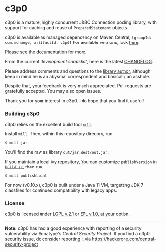 # c3p0

c3p0 is a mature, highly concurrent JDBC Connection pooling library, with
support for caching and reuse of `PreparedStatement` objects.

c3p0 is available as managed dependency on Maven Central,
<code>[groupId: com.mchange, artifactId: c3p0]</code> For available versions, look [here](https://oss.sonatype.org/content/repositories/releases/com/mchange/c3p0/).

Please see the [documentation](http://www.mchange.com/projects/c3p0/) for more.

From the current *development snapshot*, here is the latest [CHANGELOG](CHANGELOG).

Please address comments and questions to the [library author](mailto:swaldman@mchange.com), although keep in mind he is an abysmal correspondent and basically an asshole. 

Despite that, your feedback is very much appreciated. Pull requests are gratefully accepted. You may also open issues.

Thank you for your interest in c3p0. I do hope that you find it useful!

### Building c3p0

c3p0 relies on the excellent build tool [`mill`](https://mill-build.com/).

Install `mill`. Then, within this repository direcory, run

```plaintext
$ mill jar
```

You'll find the raw as library `out/jar.dest/out.jar`.

If you maintain a local ivy repository, You can customize `publishVersion` in [`build.sc`](build.sc), then run

```plaintext
$ mill publishLocal
```

For now (v0.10.x), c3p0 is built under a Java 11 VM, targetting JDK 7 classfiles for continued compatibility with legacy apps.

### License

c3p0 is licensed under [LGPL v.2.1](LICENSE-LGPL) or [EPL v.1.0](LICENSE-EPL), at your option.

---

**Note:** c3p0 has had a good experience with reporting of a security vulnerability via Sonatype's _Central Security Project_.
If you find a c3p0 security issue, do consider reporting it via https://hackerone.com/central-security-project





